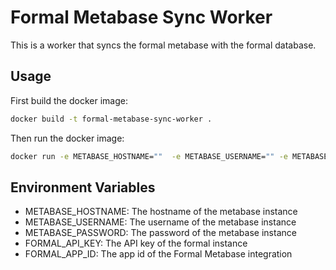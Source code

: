 # Formal Metabase Sync Worker

This is a worker that syncs the formal metabase with the formal database.

## Usage

First build the docker image:

```bash
docker build -t formal-metabase-sync-worker .
```

Then run the docker image:

```bash
docker run -e METABASE_HOSTNAME=""  -e METABASE_USERNAME="" -e METABASE_PASSWORD="" -e FORMAL_API_KEY="" -e FORMAL_APP_ID="" formal-metabase-sync-worker
```

## Environment Variables
- METABASE_HOSTNAME: The hostname of the metabase instance 
- METABASE_USERNAME: The username of the metabase instance
- METABASE_PASSWORD: The password of the metabase instance
- FORMAL_API_KEY: The API key of the formal instance
- FORMAL_APP_ID: The app id of the Formal Metabase integration